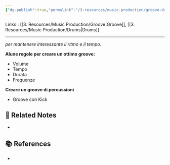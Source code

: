 ```yaml
---
{"dg-publish":true,"permalink":"/3-resources/music-production/groove-drums/","tags":["note"]}
---
```


Links:: [[3. Resources/Music Production/Groove\|Groove]], [[3. Resources/Music Production/Drums\|Drums]]

---

_per mantenere interessante il ritmo e il tempo._

**Alune regole per creare un ottimo groove:**
- Volume
- Tempo
- Durata
- Frequenze


**Creare un groove di percussioni**
- Groove con Kick




## 🔗 Related Notes

- 

## 📚 References

- 